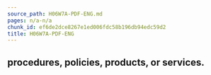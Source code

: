 ```yaml
---
source_path: H06W7A-PDF-ENG.md
pages: n/a-n/a
chunk_id: ef6de2dce8267e1ed006fdc58b196db94edc59d2
title: H06W7A-PDF-ENG
---
```

## procedures, policies, products, or services.
